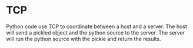 # TCP

Python code use TCP to coordinate between a host and a server. The host will send a pickled object and the python source to the server. The server will run the python source with the pickle and return the results.

